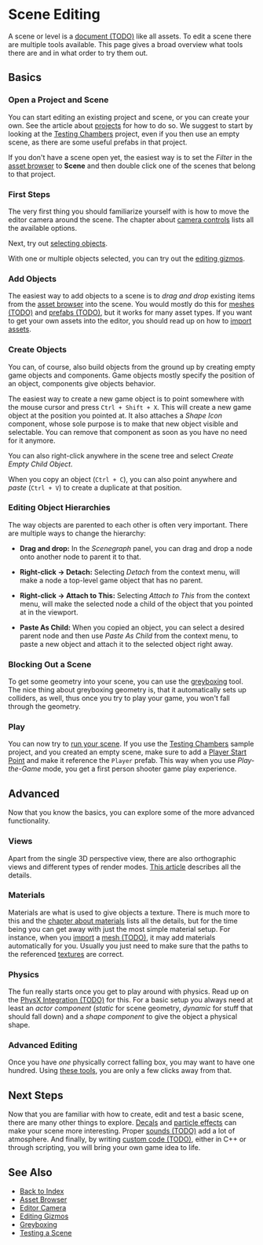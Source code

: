 # Scene Editing

A scene or level is a [document (TODO)](../editor/editor-documents.md) like all assets. To edit a scene there are multiple tools available. This page gives a broad overview what tools there are and in what order to try them out.

## Basics

### Open a Project and Scene

You can start editing an existing project and scene, or you can create your own. See the article about [projects](../projects/projects-overview.md) for how to do so. We suggest to start by looking at the [Testing Chambers](../samples/testing-chambers.md) project, even if you then use an empty scene, as there are some useful prefabs in that project.

If you don't have a scene open yet, the easiest way is to set the *Filter* in the [asset browser](../assets/asset-browser.md) to **Scene** and then double click one of the scenes that belong to that project.

### First Steps

The very first thing you should familiarize yourself with is how to move the editor camera around the scene. The chapter about [camera controls](editor-camera.md#camera-controls) lists all the available options.

Next, try out [selecting objects](selection.md).

With one or multiple objects selected, you can try out the [editing gizmos](gizmos.md).

### Add Objects

The easiest way to add objects to a scene is to *drag and drop* existing items from the [asset browser](../assets/asset-browser.md) into the scene. You would mostly do this for [meshes (TODO)](../graphics/meshes-overview.md) and [prefabs (TODO)](../prefabs/prefabs-overview.md), but it works for many asset types. If you want to get your own assets into the editor, you should read up on how to [import assets](../assets/import-assets.md).

### Create Objects

You can, of course, also build objects from the ground up by creating empty game objects and components. Game objects mostly specify the position of an object, components give objects behavior.

The easiest way to create a new game object is to point somewhere with the mouse cursor and press `Ctrl + Shift + X`. This will create a new game object at the position you pointed at. It also attaches a *Shape Icon* component, whose sole purpose is to make that new object visible and selectable. You can remove that component as soon as you have no need for it anymore.

You can also right-click anywhere in the scene tree and select *Create Empty Child Object*.

When you copy an object (`Ctrl + C`), you can also point anywhere and *paste* (`Ctrl + V`) to create a duplicate at that position.

### Editing Object Hierarchies

The way objects are parented to each other is often very important. There are multiple ways to change the hierarchy:

* **Drag and drop:** In the *Scenegraph* panel, you can drag and drop a node onto another node to parent it to that.

* **Right-click -> Detach:** Selecting *Detach* from the context menu, will make a node a top-level game object that has no parent.

* **Right-click -> Attach to This:** Selecting *Attach to This* from the context menu, will make the selected node a child of the object that you pointed at in the viewport.

* **Paste As Child:** When you copied an object, you can select a desired parent node and then use *Paste As Child* from the context menu, to paste a new object and attach it to the selected object right away.

### Blocking Out a Scene

To get some geometry into your scene, you can use the [greyboxing](greyboxing.md) tool. The nice thing about greyboxing geometry is, that it automatically sets up colliders, as well, thus once you try to play your game, you won't fall through the geometry.

### Play

You can now try to [run your scene](../editor/run-scene.md). If you use the [Testing Chambers](../samples/testing-chambers.md) sample project, and you created an empty scene, make sure to add a [Player Start Point](../gameplay/player-start-point.md) and make it reference the `Player` prefab. This way when you use *Play-the-Game* mode, you get a first person shooter game play experience.

## Advanced

Now that you know the basics, you can explore some of the more advanced functionality.

### Views

Apart from the single 3D perspective view, there are also orthographic views and different types of render modes. [This article](../editor/editor-views.md) describes all the details.

### Materials

Materials are what is used to give objects a texture. There is much more to this and the [chapter about materials](../materials/materials-overview.md) lists all the details, but for the time being you can get away with just the most simple material setup. For instance, when you [import](../assets/import-assets.md) a [mesh (TODO)](../graphics/meshes-overview.md), it may add materials automatically for you. Usually you just need to make sure that the paths to the referenced [textures](../graphics/textures-overview.md) are correct.

### Physics

The fun really starts once you get to play around with physics. Read up on the [PhysX Integration (TODO)](../physics/physx-overview.md) for this. For a basic setup you always need at least an *actor component* (*static* for scene geometry, *dynamic* for stuff that should fall down) and a *shape component* to give the object a physical shape.

### Advanced Editing

Once you have *one* physically correct falling box, you may want to have one hundred. Using [these tools](advanced-object-transform.md), you are only a few clicks away from that.

## Next Steps

Now that you are familiar with how to create, edit and test a basic scene, there are many other things to explore. [Decals](../effects/decals.md) and [particle effects](../effects/particle-effects/particle-effects-overview.md) can make your scene more interesting. Proper [sounds (TODO)](../sound/sound-overview.md) add a lot of atmosphere. And finally, by writing [custom code (TODO)](../custom-code/custom-code-overview.md), either in C++ or through scripting, you will bring your own game idea to life.

## See Also

* [Back to Index](../index.md)
* [Asset Browser](../assets/asset-browser.md)
* [Editor Camera](editor-camera.md)
* [Editing Gizmos](gizmos.md)
* [Greyboxing](greyboxing.md)
* [Testing a Scene](../editor/run-scene.md)

